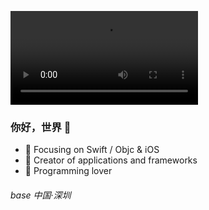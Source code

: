 <video align="right" src="https://github.com/Kalanhall/TempFile/blob/master/Resource/siri.mp4"></video>

### 你好，世界 👋

- :punch:  Focusing on Swift / Objc & iOS
- :hammer:  Creator of applications and frameworks
- :tropical_fish:  Programming lover

###### base 中国·深圳

<!--
**Kalanhall/Kalanhall** is a ✨ _special_ ✨ repository because its `README.md` (this file) appears on your GitHub profile.

Here are some ideas to get you started:

- 🔭 I’m currently working on ...
- 🌱 I’m currently learning ...
- 👯 I’m looking to collaborate on ...
- 🤔 I’m looking for help with ...
- 💬 Ask me about ...
- 📫 How to reach me: ...
- 😄 Pronouns: ...
- ⚡ Fun fact: ...

<img align="right" src="https://github-readme-stats.vercel.app/api?username=Kalanhall&show_icons=true&icon_color=CE1D2D&text_color=718096&bg_color=ffffff&hide_title=true" />
-->
